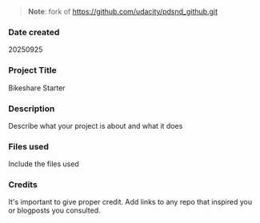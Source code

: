 >**Note**: fork of https://github.com/udacity/pdsnd_github.git

### Date created
20250925

### Project Title
Bikeshare Starter

### Description
Describe what your project is about and what it does

### Files used
Include the files used

### Credits
It's important to give proper credit. Add links to any repo that inspired you or blogposts you consulted.

